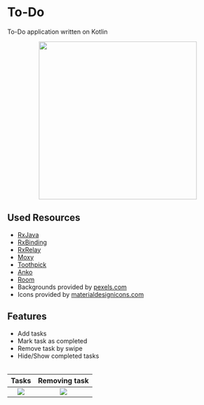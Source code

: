# To-Do
To-Do application written on Kotlin

<p align="center"><img src="https://raw.githubusercontent.com/dns21395/ToDo/master/ReadmeFiles/photo1.png" width="360" /></p>

Used Resources
-----
* [RxJava](https://github.com/ReactiveX/RxJava) <br/>
* [RxBinding](https://github.com/JakeWharton/RxBinding) <br/>
* [RxRelay](https://github.com/JakeWharton/RxRelay) <br/>
* [Moxy](https://github.com/Arello-Mobile/Moxy) <br/>
* [Toothpick](https://github.com/stephanenicolas/toothpick) <br/>
* [Anko](https://github.com/Kotlin/anko) <br/>
* [Room](https://developer.android.com/topic/libraries/architecture/room.html) <br/>
*  Backgrounds provided by [pexels.com](https://www.pexels.com) <br/>
*  Icons provided by [materialdesignicons.com](https://materialdesignicons.com) <br/>

Features
-----
* Add tasks
* Mark task as completed
* Remove task by swipe
* Hide/Show completed tasks<br /><br />

Tasks | Removing task
:-------------------------:|:-------------------------:
![](https://raw.githubusercontent.com/dns21395/ToDo/master/ReadmeFiles/photo1.png)  |  ![](https://raw.githubusercontent.com/dns21395/ToDo/master/ReadmeFiles/photo2.png)
